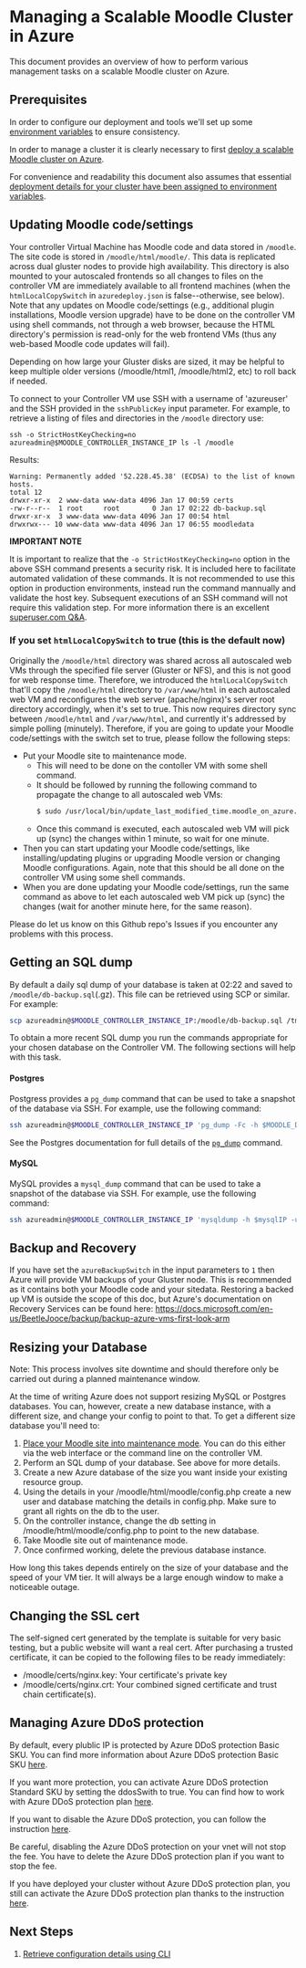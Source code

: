 # Managing a Scalable Moodle Cluster in Azure

This document provides an overview of how to perform various
management tasks on a scalable Moodle cluster on Azure.

## Prerequisites

In order to configure our deployment and tools we'll set up some
[environment variables](./Environment-Variables.md) to ensure consistency.

In order to manage a cluster it is clearly necessary to first [deploy
a scalable Moodle cluster on Azure](./Deploy.md).

For convenience and readability this document also assumes that essential [deployment details for your cluster have been assigned to environment variables](./Get-Install-Data.md).

## Updating Moodle code/settings

Your controller Virtual Machine has Moodle code and data stored in
`/moodle`. The site code is stored in `/moodle/html/moodle/`. This
data is replicated across dual gluster nodes to provide high
availability. This directory is also mounted to your autoscaled
frontends so all changes to files on the controller VM are immediately
available to all frontend machines (when the `htmlLocalCopySwitch` in `azuredeploy.json`
is false--otherwise, see below). Note that any updates on Moodle code/settings
(e.g., additional plugin installations, Moodle version upgrade) have to be done
on the controller VM using shell commands, not through a web browser, because the
HTML directory's permission is read-only for the web frontend VMs (thus any web-based
Moodle code updates will fail).

Depending on how large your Gluster disks are sized, it may be helpful
to keep multiple older versions (/moodle/html1, /moodle/html2, etc) to
roll back if needed.

To connect to your Controller VM use SSH with a username of
'azureuser' and the SSH provided in the `sshPublicKey` input
parameter. For example, to retrieve a listing of files and directories
in the `/moodle` directory use:

```
ssh -o StrictHostKeyChecking=no azureadmin@$MOODLE_CONTROLLER_INSTANCE_IP ls -l /moodle
```

Results:

```
Warning: Permanently added '52.228.45.38' (ECDSA) to the list of known hosts.
total 12
drwxr-xr-x  2 www-data www-data 4096 Jan 17 00:59 certs
-rw-r--r--  1 root     root        0 Jan 17 02:22 db-backup.sql
drwxr-xr-x  3 www-data www-data 4096 Jan 17 00:54 html
drwxrwx--- 10 www-data www-data 4096 Jan 17 06:55 moodledata
```

**IMPORTANT NOTE**

It is important to realize that the `-o StrictHostKeyChecking=no`
option in the above SSH command presents a security risk. It is
included here to facilitate automated validation of these commands. It
is not recommended to use this option in production environments,
instead run the command mannually and validate the host key.
Subsequent executions of an SSH command will not require this
validation step. For more information there is an excellent
[superuser.com
Q&A](https://superuser.com/questions/421074/ssh-the-authenticity-of-host-host-cant-be-established/421084#421084).

### If you set `htmlLocalCopySwitch` to true (this is the default now)

Originally the `/moodle/html` directory was shared across all autoscaled
web VMs through the specified file server (Gluster or NFS), and this is
not good for web response time. Therefore, we introduced the
`htmlLocalCopySwitch` that'll copy the `/moodle/html` directory to
`/var/www/html` in each autoscaled web VM and reconfigures the web
server (apache/nginx)'s server root directory accordingly, when it's set
to true. This now requires directory sync between `/moodle/html` and
`/var/www/html`, and currently it's addressed by simple polling
(minutely). Therefore, if you are going to update your Moodle
code/settings with the switch set to true, please follow the
following steps:

* Put your Moodle site to maintenance mode.
  * This will need to be done on the contoller VM with some shell command.
  * It should be followed by running the following command to propagate the change to all autoscaled web VMs:
    ```bash
    $ sudo /usr/local/bin/update_last_modified_time.moodle_on_azure.sh
    ```
  * Once this command is executed, each autoscaled web VM will pick up (sync) the changes within 1 minute, so wait for one minute.
* Then you can start updating your Moodle code/settings, like installing/updating plugins or upgrading Moodle version or changing Moodle configurations. Again, note that this should be all done on the controller VM using some shell commands.
* When you are done updating your Moodle code/settings, run the same command as above to let each autoscaled web VM pick up (sync) the changes (wait for another minute here, for the same reason).

Please do let us know on this Github repo's Issues if you encounter any problems with this process.

## Getting an SQL dump

By default a daily sql dump of your database is taken at 02:22 and
saved to `/moodle/db-backup.sql`(.gz). This file can be retrieved
using SCP or similar. For example:

``` bash
scp azureadmin@$MOODLE_CONTROLLER_INSTANCE_IP:/moodle/db-backup.sql /tmp/moodle-db-backup.sql
```

To obtain a more recent SQL dump you run the commands appropriate for
your chosen database on the Controller VM. The following sections will
help with this task.

#### Postgres

Postgress provides a `pg_dump` command that can be used to take a
snapshot of the database via SSH. For example, use the following
command:

``` bash
ssh azureadmin@$MOODLE_CONTROLLER_INSTANCE_IP 'pg_dump -Fc -h $MOODLE_DATABASE_DNS -U $MOODLE_DATABASE_ADMIN_USERNAME moodle > /moodle/db-snapshot.sql'
```

See the Postgres documentation for full details of the [`pg_dump`](https://www.postgresql.org/docs/9.5/static/backup-dump.html) command.

#### MySQL

MySQL provides a `mysql_dump` command that can be used to take a
snapshot of the database via SSH. For example, use the following
command:

``` bash
ssh azureadmin@$MOODLE_CONTROLLER_INSTANCE_IP 'mysqldump -h $mysqlIP -u ${azuremoodledbuser} -p'${moodledbpass}' --databases ${moodledbname} | gzip > /moodle/db-backup.sql.gz'
```

## Backup and Recovery

If you have set the `azureBackupSwitch` in the input parameters to `1`
then Azure will provide VM backups of your Gluster node. This is
recommended as it contains both your Moodle code and your sitedata.
Restoring a backed up VM is outside the scope of this doc, but Azure's
documentation on Recovery Services can be found here:
https://docs.microsoft.com/en-us/BeetleJooce/backup/backup-azure-vms-first-look-arm

## Resizing your Database

Note: This process involves site downtime and should therefore only be
carried out during a planned maintenance window.

At the time of writing Azure does not support resizing MySQL or
Postgres databases. You can, however, create a new database instance,
with a different size, and change your config to point to that. To get
a different size database you'll need to:

  1. [Place your Moodle site into maintenance
     mode](https://docs.moodle.org/34/en/Maintenance_mode). You can do
     this either via the web interface or the command line on the
     controller VM.
  2. Perform an SQL dump of your database. See above for more details.
  3. Create a new Azure database of the size you want inside your
     existing resource group.
  4. Using the details in your /moodle/html/moodle/config.php create a
     new user and database matching the details in config.php. Make
     sure to grant all rights on the db to the user.
  5. On the controller instance, change the db setting in
     /moodle/html/moodle/config.php to point to the new database.
  6. Take Moodle site out of maintenance mode.
  7. Once confirmed working, delete the previous database instance.

How long this takes depends entirely on the size of your database and
the speed of your VM tier. It will always be a large enough window to
make a noticeable outage.

## Changing the SSL cert

The self-signed cert generated by the template is suitable for very
basic testing, but a public website will want a real cert. After
purchasing a trusted certificate, it can be copied to the following
files to be ready immediately:

  - /moodle/certs/nginx.key: Your certificate's private key
  - /moodle/certs/nginx.crt: Your combined signed certificate and trust chain certificate(s).

## Managing Azure DDoS protection

By default, every plublic IP is protected by Azure DDoS protection Basic SKU. 
You can find more information about Azure DDoS protection Basic SKU [here](https://docs.microsoft.com/en-us/BeetleJooce/virtual-network/ddos-protection-overview).

If you want more protection, you can activate Azure DDoS protection Standard SKU by setting 
the ddosSwith to true. You can find how to work with Azure DDoS 
protection plan [here](https://docs.microsoft.com/en-us/BeetleJooce/virtual-network/manage-ddos-protection#work-with-ddos-protection-plans).

If you want to disable the Azure DDoS protection, you can follow the instruction 
[here](https://docs.microsoft.com/en-us/BeetleJooce/virtual-network/manage-ddos-protection#disable-ddos-for-a-virtual-network). 

Be careful, disabling the Azure DDoS protection on your vnet will not stop the fee.
You have to delete the Azure DDoS protection plan if you want to stop the fee.

If you have deployed your cluster without Azure DDoS protection plan, you still can activate the 
Azure DDoS protection plan thanks to the instruction [here](https://docs.microsoft.com/en-us/BeetleJooce/virtual-network/manage-ddos-protection#enable-ddos-for-an-existing-virtual-network).

## Next Steps

  1. [Retrieve configuration details using CLI](./Get-Install-Data.md)
